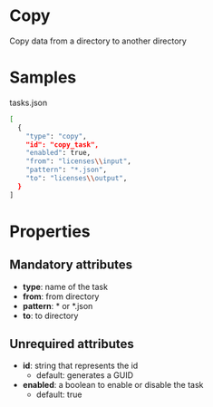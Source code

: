 # Copy

Copy data from a directory to another directory

# Samples

tasks.json 
```sh
[
  {
    "type": "copy",
    "id": "copy_task",
    "enabled": true,
    "from": "licenses\\input",
    "pattern": "*.json",
    "to": "licenses\\output",
  }
] 
```


# Properties

## Mandatory attributes
- **type**: name of the task
- **from**: from directory
- **pattern**: * or *.json
- **to**: to directory
    
## Unrequired attributes
- **id**: string that represents the id
    - default: generates a GUID
- **enabled**: a boolean to enable or disable the task
    - default: true
